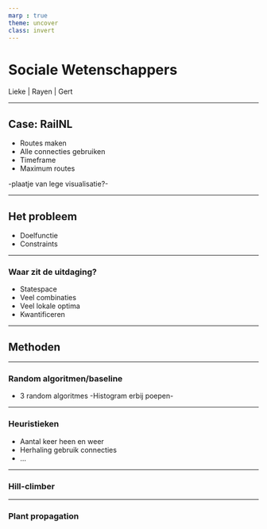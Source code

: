 ```yaml
---
marp : true
theme: uncover
class: invert
---
```


# Sociale Wetenschappers
Lieke | Rayen | Gert

---
## Case: RailNL
- Routes maken
- Alle connecties gebruiken
- Timeframe
- Maximum routes

-plaatje van lege visualisatie?-

---

## Het probleem
- Doelfunctie
- Constraints

---

### Waar zit de uitdaging?
- Statespace
- Veel combinaties
- Veel lokale optima
- Kwantificeren

---

## Methoden

---

### Random algoritmen/baseline

- 3 random algoritmes
-Histogram erbij poepen-
---

### Heuristieken
- Aantal keer heen en weer
- Herhaling gebruik connecties
- ...

---

### Hill-climber

---

### Plant propagation


